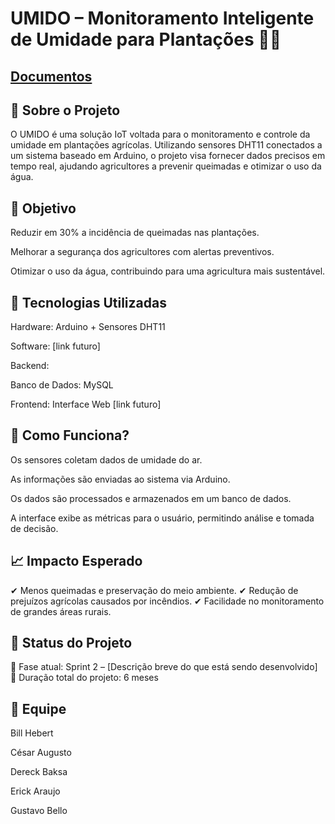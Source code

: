 # UMIDO – Monitoramento Inteligente de Umidade para Plantações 🌱💧
## [Documentos](/Documentos/docs.md)

## 📌 Sobre o Projeto
O UMIDO é uma solução IoT voltada para o monitoramento e controle da umidade em plantações agrícolas. Utilizando sensores DHT11 conectados a um sistema baseado em Arduino, o projeto visa fornecer dados precisos em tempo real, ajudando agricultores a prevenir queimadas e otimizar o uso da água.

## 🚀 Objetivo
Reduzir em 30% a incidência de queimadas nas plantações.

Melhorar a segurança dos agricultores com alertas preventivos.

Otimizar o uso da água, contribuindo para uma agricultura mais sustentável.

## 🔧 Tecnologias Utilizadas
Hardware: Arduino + Sensores DHT11

Software:   [link futuro]

Backend: 

Banco de Dados: MySQL

Frontend: Interface Web [link futuro]

## 📡 Como Funciona?
Os sensores coletam dados de umidade do ar.

As informações são enviadas ao sistema via Arduino.

Os dados são processados e armazenados em um banco de dados.

A interface exibe as métricas para o usuário, permitindo análise e tomada de decisão.

## 📈 Impacto Esperado
✔ Menos queimadas e preservação do meio ambiente.
✔ Redução de prejuízos agrícolas causados por incêndios.
✔ Facilidade no monitoramento de grandes áreas rurais.

## 📌 Status do Projeto
🔹 Fase atual: Sprint 2 – [Descrição breve do que está sendo desenvolvido]
🔹 Duração total do projeto: 6 meses

## 👥 Equipe
Bill Hebert 

César Augusto 

Dereck Baksa

Erick Araujo 

Gustavo Bello


